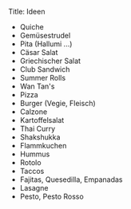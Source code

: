 Title: Ideen

- Quiche
- Gemüsestrudel
- Pita (Hallumi ...)
- Cäsar Salat
- Griechischer Salat
- Club Sandwich
- Summer Rolls
- Wan Tan's
- Pizza
- Burger (Vegie, Fleisch)
- Calzone
- Kartoffelsalat
- Thai Curry
- Shakshukka
- Flammkuchen
- Hummus
- Rotolo
- Taccos
- Fajitas, Quesedilla, Empanadas
- Lasagne
- Pesto, Pesto Rosso
